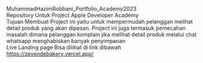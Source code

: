 MuhammadHazimRobbani_Portfolio_Academy2023 </br>
Repository Untuk Project Apple Developer Academy </br>
Tujuan Membuat Project ini yaitu untuk mempermudah pelanggan melihat detail produk yang akan dipesan. Project ini juga termasuk pemecahan masalah dimana pelanggan komplain jika melihat detail produk melalui chat whatsapp menghabiskan banyak penyimpanan </br>
Live Landing page Bisa dilihat di link dibawah </br>
https://zevendebakery.vercel.app/
